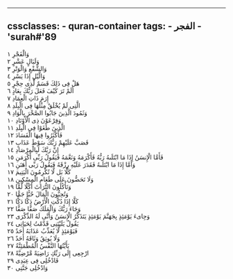 
---
cssclasses:
    - quran-container
tags:
    - الفجر
    - 'surah#'89
---

وَالْفَجْرِ  ١<br>
وَلَيَالٍ عَشْرٍ  ٢<br>
وَالشَّفْعِ وَالْوَتْرِ  ٣<br>
وَالَّيْلِ إِذَا يَسْرِ  ٤<br>
هَلْ فِى ذَلِكَ قَسَمٌ لِّذِى حِجْرٍ  ٥<br>
أَلَمْ تَرَ كَيْفَ فَعَلَ رَبُّكَ بِعَادٍ  ٦<br>
إِرَمَ ذَاتِ الْعِمَادِ  ٧<br>
الَّتِى لَمْ يُخْلَقْ مِثْلُهَا فِى الْبِلَدِ  ٨<br>
وَثَمُودَ الَّذِينَ جَابُوا الصَّخْرَ بِالْوَادِ  ٩<br>
وَفِرْعَوْنَ ذِى الْأَوْتَادِ  ١۰<br>
الَّذِينَ طَغَوْا فِى الْبِلَدِ  ١١<br>
فَأَكْثَرُوا فِيهَا الْفَسَادَ  ١٢<br>
فَصَبَّ عَلَيْهِمْ رَبُّكَ سَوْطَ عَذَابٍ  ١٣<br>
إِنَّ رَبَّكَ لَبِالْمِرْصَادِ  ١٤<br>
فَأَمَّا الْإِنسَنُ إِذَا مَا ابْتَلَىهُ رَبُّهُ فَأَكْرَمَهُ وَنَعَّمَهُ فَيَقُولُ رَبِّى أَكْرَمَنِ  ١٥<br>
وَأَمَّا إِذَا مَا ابْتَلَىهُ فَقَدَرَ عَلَيْهِ رِزْقَهُ فَيَقُولُ رَبِّى أَهَنَنِ  ١٦<br>
كَلَّا بَل لَّا تُكْرِمُونَ الْيَتِيمَ  ١٧<br>
وَلَا تَحَضُّونَ عَلَى طَعَامِ الْمِسْكِينِ  ١٨<br>
وَتَأْكُلُونَ التُّرَاثَ أَكْلًا لَّمًّا  ١٩<br>
وَتُحِبُّونَ الْمَالَ حُبًّا جَمًّا  ٢۰<br>
كَلَّا إِذَا دُكَّتِ الْأَرْضُ دَكًّا دَكًّا  ٢١<br>
وَجَاءَ رَبُّكَ وَالْمَلَكُ صَفًّا صَفًّا  ٢٢<br>
وَجِاىءَ يَوْمَئِذٍ بِجَهَنَّمَ يَوْمَئِذٍ يَتَذَكَّرُ الْإِنسَنُ وَأَنَّى لَهُ الذِّكْرَى  ٢٣<br>
يَقُولُ يَلَيْتَنِى قَدَّمْتُ لِحَيَاتِى  ٢٤<br>
فَيَوْمَئِذٍ لَّا يُعَذِّبُ عَذَابَهُ أَحَدٌ  ٢٥<br>
وَلَا يُوثِقُ وَثَاقَهُ أَحَدٌ  ٢٦<br>
يَأَيَّتُهَا النَّفْسُ الْمُطْمَئِنَّةُ  ٢٧<br>
ارْجِعِى إِلَى رَبِّكِ رَاضِيَةً مَّرْضِيَّةً  ٢٨<br>
فَادْخُلِى فِى عِبَدِى  ٢٩<br>
وَادْخُلِى جَنَّتِى  ٣۰<br>
